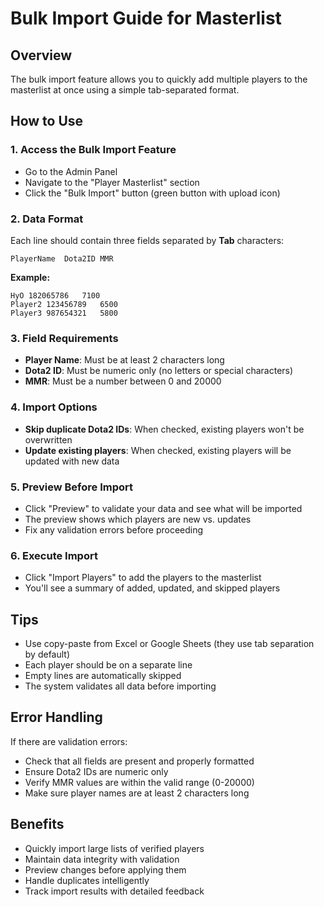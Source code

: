 # Bulk Import Guide for Masterlist

## Overview
The bulk import feature allows you to quickly add multiple players to the masterlist at once using a simple tab-separated format.

## How to Use

### 1. Access the Bulk Import Feature
- Go to the Admin Panel
- Navigate to the "Player Masterlist" section
- Click the "Bulk Import" button (green button with upload icon)

### 2. Data Format
Each line should contain three fields separated by **Tab** characters:
```
PlayerName	Dota2ID	MMR
```

**Example:**
```
HyO	182065786	7100
Player2	123456789	6500
Player3	987654321	5800
```

### 3. Field Requirements
- **Player Name**: Must be at least 2 characters long
- **Dota2 ID**: Must be numeric only (no letters or special characters)
- **MMR**: Must be a number between 0 and 20000

### 4. Import Options
- **Skip duplicate Dota2 IDs**: When checked, existing players won't be overwritten
- **Update existing players**: When checked, existing players will be updated with new data

### 5. Preview Before Import
- Click "Preview" to validate your data and see what will be imported
- The preview shows which players are new vs. updates
- Fix any validation errors before proceeding

### 6. Execute Import
- Click "Import Players" to add the players to the masterlist
- You'll see a summary of added, updated, and skipped players

## Tips
- Use copy-paste from Excel or Google Sheets (they use tab separation by default)
- Each player should be on a separate line
- Empty lines are automatically skipped
- The system validates all data before importing

## Error Handling
If there are validation errors:
- Check that all fields are present and properly formatted
- Ensure Dota2 IDs are numeric only
- Verify MMR values are within the valid range (0-20000)
- Make sure player names are at least 2 characters long

## Benefits
- Quickly import large lists of verified players
- Maintain data integrity with validation
- Preview changes before applying them
- Handle duplicates intelligently
- Track import results with detailed feedback 